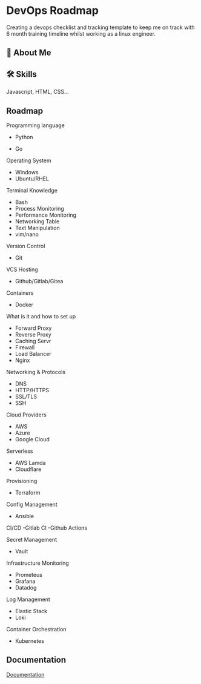 
# DevOps Roadmap

Creating a devops checklist and tracking template to keep me on track with 6 month training timeline whilst working as a linux engineer. 




## 🚀 About Me



## 🛠 Skills
Javascript, HTML, CSS...


## Roadmap

Programming language 
- Python 

- Go

Operating System 
- Windows
- Ubuntu/RHEL

Terminal Knowledge 
- Bash
- Process Monitoring
- Performance Monitoring
- Networking Table
- Text Manipulation
- vim/nano

Version Control 
- Git

VCS Hosting 
- Github/Gitlab/Gitea

Containers
- Docker 

What is it and how to set up 
- Forward Proxy
- Reverse Proxy
- Caching Servr
- Firewall
- Load Balancer
- Nginx

Networking & Protocols 
- DNS
- HTTP/HTTPS
- SSL/TLS
- SSH

Cloud Providers 
- AWS
- Azure
- Google Cloud

Serverless
- AWS Lamda
- Cloudflare

Provisioning 
- Terraform

Config Management 
- Ansible

CI/CD
-Gitlab CI
-Github Actions

Secret Management 
- Vault

Infrastructure Monitoring 
- Prometeus
- Grafana
- Datadog

Log Management 
- Elastic Stack
- Loki

Container Orchestration 
- Kubernetes


## Documentation

[Documentation](https://linktodocumentation)

